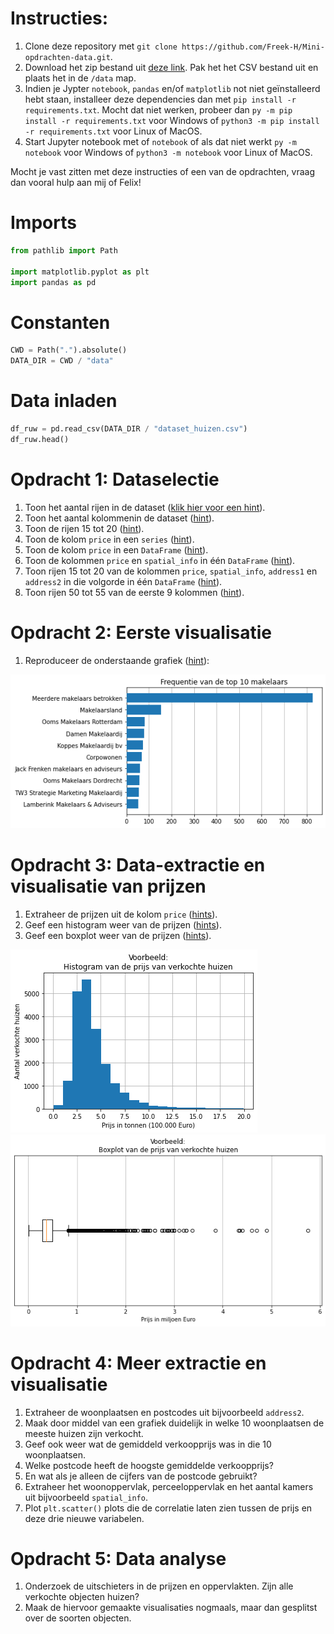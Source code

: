 # Instructies:
1. Clone deze repository met `git clone https://github.com/Freek-H/Mini-opdrachten-data.git`.
2. Download het zip bestand uit [deze link](https://drive.google.com/file/d/1vWZfjzCXIaVMVeXyU9uSov9WVRmeKUvr/view?usp=sharing). Pak het het CSV bestand uit en plaats het in de `/data` map.
3. Indien je Jypter `notebook`, `pandas` en/of `matplotlib` not niet geïnstalleerd hebt staan, installeer deze dependencies dan met `pip install -r requirements.txt`. Mocht dat niet werken, probeer dan `py -m pip install -r requirements.txt` voor Windows of `python3 -m pip install -r requirements.txt` voor Linux of MacOS.
4. Start Jupyter notebook met of `notebook` of als dat niet werkt `py -m notebook` voor Windows of `python3 -m notebook` voor Linux of MacOS.

Mocht je vast zitten met deze instructies of een van de opdrachten, vraag dan vooral hulp aan mij of Felix!


# Imports

```python
from pathlib import Path

import matplotlib.pyplot as plt
import pandas as pd
```

# Constanten

```python
CWD = Path(".").absolute()
DATA_DIR = CWD / "data"
```

# Data inladen

```python
df_ruw = pd.read_csv(DATA_DIR / "dataset_huizen.csv")
df_ruw.head()
```

# Opdracht 1: Dataselectie
1. Toon het aantal rijen in de dataset ([klik hier voor een hint](./hints/hint_1.1.md)).
2. Toon het aantal kolommenin de dataset ([hint](./hints/hint_1.2.md)).
3. Toon de rijen 15 tot 20 ([hint](./hints/hint_1.3.md)).
4. Toon de kolom `price` in een `series` ([hint](./hints/hint_1.4.md)).
5. Toon de kolom `price` in een `DataFrame` ([hint](./hints/hint_1.5.md)).
6. Toon de kolommen `price` en `spatial_info` in één `DataFrame` ([hint](./hints/hint_1.6.md)).
7. Toon rijen 15 tot 20 van de kolommen `price`, `spatial_info`, `address1` en `address2` in die volgorde in één `DataFrame` ([hint](./hints/hint_1.7.md)).
8. Toon rijen 50 tot 55 van de eerste 9 kolommen ([hint](./hints/hint_1.8.md)).


# Opdracht 2: Eerste visualisatie
1. Reproduceer de onderstaande grafiek ([hint](./hints/hint_2.1.md)):

![Frequentie van de top 10 makelaars](./images/opdracht_2.1.png "Frequentie van de top 10 makelaars")


# Opdracht 3: Data-extractie en visualisatie van prijzen
1. Extraheer de prijzen uit de kolom `price` ([hints](./hints/hint_3.1.md)).
2. Geef een histogram weer van de prijzen ([hints](./hints/hint_3.2.md)).
3. Geef een boxplot weer van de prijzen ([hints](./hints/hint_3.3.md)).

![Voorbeeld histogram](./images/opdracht_3.2.png "Voorbeeld histogram")
![Voorbeeld boxplot](./images/opdracht_3.3.png "Voorbeeld boxplot")


# Opdracht 4: Meer extractie en visualisatie
1. Extraheer de woonplaatsen en postcodes uit bijvoorbeeld `address2`.
2. Maak door middel van een grafiek duidelijk in welke 10 woonplaatsen de meeste huizen zijn verkocht.
3. Geef ook weer wat de gemiddeld verkoopprijs was in die 10 woonplaatsen.
4. Welke postcode heeft de hoogste gemiddelde verkoopprijs?
5. En wat als je alleen de cijfers van de postcode gebruikt?
6. Extraheer het woonoppervlak, perceeloppervlak en het aantal kamers uit bijvoorbeeld `spatial_info`.
7. Plot `plt.scatter()` plots die de correlatie laten zien tussen de prijs en deze drie nieuwe variabelen.


# Opdracht 5: Data analyse
1. Onderzoek de uitschieters in de prijzen en oppervlakten. Zijn alle verkochte objecten huizen?
2. Maak de hiervoor gemaakte visualisaties nogmaals, maar dan gesplitst over de soorten objecten.
